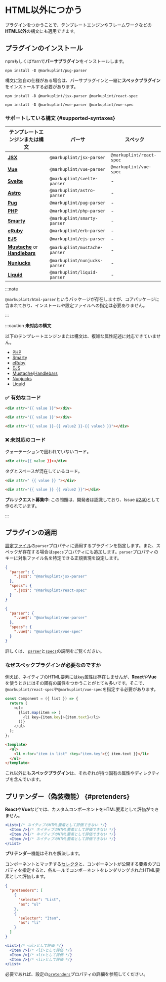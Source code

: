 # HTML以外につかう

プラグインをつかうことで、テンプレートエンジンやフレームワークなどの**HTML以外**の構文にも適用できます。

## プラグインのインストール

npmもしくはYarnで**パーサプラグイン**をインストールします。

```shell npm2yarn
npm install -D @markuplint/pug-parser
```

構文に独自の仕様がある場合は、パーサプラグインと一緒に**スペックプラグイン**をインストールする必要があります。

```shell npm2yarn
npm install -D @markuplint/jsx-parser @markuplint/react-spec
```

```shell npm2yarn
npm install -D @markuplint/vue-parser @markuplint/vue-spec
```

### サポートしている構文 {#supported-syntaxes}

| テンプレートエンジンまたは構文                                                             | パーサ                        | スペック                 |
| ------------------------------------------------------------------------------------------ | ----------------------------- | ------------------------ |
| [**JSX**](https://reactjs.org/docs/introducing-jsx.html)                                   | `@markuplint/jsx-parser`      | `@markuplint/react-spec` |
| [**Vue**](https://vuejs.org/)                                                              | `@markuplint/vue-parser`      | `@markuplint/vue-spec`   |
| [**Svelte**](https://svelte.dev/)                                                          | `@markuplint/svelte-parser`   | -                        |
| [**Astro**](https://astro.build/)                                                          | `@markuplint/astro-parser`    | -                        |
| [**Pug**](https://pugjs.org/)                                                              | `@markuplint/pug-parser`      | -                        |
| [**PHP**](https://www.php.net/)                                                            | `@markuplint/php-parser`      | -                        |
| [**Smarty**](https://www.smarty.net/)                                                      | `@markuplint/smarty-parser`   | -                        |
| [**eRuby**](https://docs.ruby-lang.org/en/master/ERB.html)                                 | `@markuplint/erb-parser`      | -                        |
| [**EJS**](https://ejs.co/)                                                                 | `@markuplint/ejs-parser`      | -                        |
| [**Mustache**](https://mustache.github.io/) or [**Handlebars**](https://handlebarsjs.com/) | `@markuplint/mustache-parser` | -                        |
| [**Nunjucks**](https://mozilla.github.io/nunjucks/)                                        | `@markuplint/nunjucks-parser` | -                        |
| [**Liquid**](https://liquidjs.com/)                                                        | `@markuplint/liquid-parser`   | -                        |

:::note

`@markuplint/html-parser`というパッケージが存在しますが、コアパッケージに含まれており、インストールや設定ファイルへの指定は必要ありません。

:::

:::caution **未対応の構文**

以下のテンプレートエンジンまたは構文は、複雑な属性記述に対応できていません。

- [PHP](https://www.php.net/)
- [Smarty](https://www.smarty.net/)
- [eRuby](https://docs.ruby-lang.org/en/master/ERB.html)
- [EJS](https://ejs.co/)
- [Mustache](https://mustache.github.io/)/[Handlebars](https://handlebarsjs.com/)
- [Nunjucks](https://mozilla.github.io/nunjucks/)
- [Liquid](https://liquidjs.com/)

### ✅ 有効なコード

```html
<div attr="{{ value }}"></div>
```

<!-- prettier-ignore-start -->
```html
<div attr='{{ value }}'></div>
```
<!-- prettier-ignore-end -->

```html
<div attr="{{ value }}-{{ value2 }}-{{ value3 }}"></div>
```

### ❌ 未対応のコード

クォーテーションで囲われていないコード。

<!-- prettier-ignore-start -->
```html
<div attr={{ value }}></div>
```
<!-- prettier-ignore-end -->

タグとスペースが混在しているコード。

```html
<div attr=" {{ value }} "></div>
```

```html
<div attr="{{ value }} {{ value2 }}"></div>
```

**プルリクエスト募集中**: この問題は、開発者は認識しており、Issue [#240](https://github.com/markuplint/markuplint/issues/240)として作られています。

:::

## プラグインの適用

[設定ファイル](/docs/configuration)の`parser`プロパティに適用するプラグインを指定します。また、スペックが存在する場合は`specs`プロパティにも追加します。`parser`プロパティのキーに対象ファイル名を特定できる正規表現を設定します。

```json title="Reactでつかう"
{
  "parser": {
    ".jsx$": "@markuplint/jsx-parser"
  },
  "specs": {
    ".jsx$": "@markuplint/react-spec"
  }
}
```

```json title="Vueでつかう"
{
  "parser": {
    ".vue$": "@markuplint/vue-parser"
  },
  "specs": {
    ".vue$": "@markuplint/vue-spec"
  }
}
```

詳しくは、 [`parser`](/docs/configuration/properties#parser)と[`specs`](/docs/configuration/properties#specs)の説明をご覧ください。

### なぜスペックプラグインが必要なのですか

例えば、ネイティブのHTML要素には`key`属性は存在しませんが、**React**や**Vue**を使うときにはその固有の属性をつかうことがとても多いです。そこで、`@markuplint/react-spec`や`@markuplint/vue-spec`を指定する必要があります。

```js
const Component = ({ list }) => {
  return (
    <ul>
      {list.map(item => (
        <li key={item.key}>{item.text}</li>
      ))}
    </ul>
  );
};
```

```html
<template>
  <ul>
    <li v-for="item in list" :key="item.key">{{ item.text }}</li>
  </ul>
</template>
```

これ以外にも**スペックプラグイン**は、それぞれが持つ固有の属性やディレクティブを含んでいます。

## プリテンダー（偽装機能） {#pretenders}

**React**や**Vue**などでは、カスタムコンポーネントをHTML要素として評価ができません。

<!-- prettier-ignore-start -->
```jsx
<List>{/* ネイティブのHTML要素として評価できない */}
  <Item />{/* ネイティブのHTML要素として評価できない */}
  <Item />{/* ネイティブのHTML要素として評価できない */}
  <Item />{/* ネイティブのHTML要素として評価できない */}
</List>
```
<!-- prettier-ignore-end -->

**プリテンダー**機能はそれを解決します。

コンポーネントとマッチする[セレクタ](./selectors)と、コンポーネントが公開する要素のプロパティを指定すると、各ルールでコンポーネントをレンダリングされたHTML要素として評価します。

```json
{
  "pretenders": [
    {
      "selector": "List",
      "as": "ul"
    },
    {
      "selector": "Item",
      "as": "li"
    }
  ]
}
```

<!-- prettier-ignore-start -->
```jsx
<List>{/* <ul>として評価 */}
  <Item />{/* <li>として評価 */}
  <Item />{/* <li>として評価 */}
  <Item />{/* <li>として評価 */}
</List>
```
<!-- prettier-ignore-end -->

必要であれば、設定の[`pretenders`](/docs/configuration/properties#pretenders)プロパティの詳細を参照してください。
